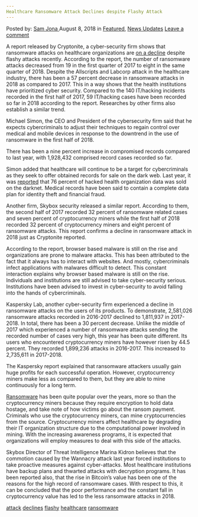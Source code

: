 ```yaml
---
Healthcare Ransomware Attack Declines despite Flashy Attack
---
```

<article class="post-listing post-26510 post type-post status-publish format-standard has-post-thumbnail hentry 
 tag-attack tag-declines tag-flashy care tag-ransomware">
<div class="post-inner">
<span>Posted by: <a href="https://www.deepdotweb.com/author/samjona/" title="">Sam Jona </a></span>
<span>August 8, 2018</span>
<span>in <a href="https://www.deepdotweb.com/category/deepdot-news/" rel="category tag">Featured</a>, <a href="https://www.deepdotweb.com/category/news-updates/" rel="category tag">News Updates</a></span>
<span><a href="https://www.deepdotweb.com/2018/08/08/healthcare-ransomware-attack-declines-despite-flashy-attack/#respond">Leave a comment</a></span>


<p>A report released by Cryptonite, a cyber-security firm shows that ransomware attacks on healthcare organizations are <a href="https://healthitsecurity.com/news/despite-flashy-attacks-healthcare-ransomware-attacks-decline">on a decline</a> despite flashy attacks recently. According to the report, the number of ransomware attacks decreased from 19 in the first quarter of 2017 to eight in the same quarter of 2018. Despite the Allscripts and Labcorp attack in the healthcare industry, there has been a 57 percent decrease in ransomware attacks in 2018 as compared to 2017. This in a way shows that the health institutions have prioritized cyber security. Compared to the 140 IT/hacking incidents recorded in the first half of 2017, 59 IT/hacking cases have been recorded so far in 2018 according to the report. Researches by other firms also establish a similar trend.</p>
<p>Michael Simon, the CEO and President of the cybersecurity firm said that he expects cybercriminals to adjust their techniques to regain control over medical and mobile devices in response to the downtrend in the use of ransomware in the first half of 2018.</p>
<p>There has been a nine percent increase in compromised records compared to last year, with 1,928,432 comprised record cases recorded so far.</p>
<p>Simon added that healthcare will continue to be a target for cybercriminals as they seek to offer obtained records for sale on the dark web. Last year, it was <a href="https://www.deepdotweb.com/2017/03/30/76-healthcare-organizations-hacked-info-sold-darknet/">reported</a> that 76 percent of hacked health organization data was sold on the darknet. Medical records have been said to contain a complete data plan for identity theft and financial fraud.</p>
<p>Another firm, Skybox security released a similar report. According to them, the second half of 2017 recorded 32 percent of ransomware related cases and seven percent of cryptocurrency miners while the first half of 2018 recorded 32 percent of cryptocurrency miners and eight percent of ransomware attacks. This report confirms a decline in ransomware attack in 2018 just as Cryptonite reported.</p>
<p>According to the report, browser based malware is still on the rise and organizations are prone to malware attacks. This has been attributed to the fact that it always has to interact with websites. And mostly, cybercriminals infect applications with malwares difficult to detect. This constant interaction explains why browser based malware is still on the rise. Individuals and institutions are still advised to take cyber-security serious. Institutions have been advised to invest in cyber-security to avoid falling into the hands of cybercriminals.</p>
<p>Kaspersky Lab, another cyber-security firm experienced a decline in ransomware attacks on the users of its products. To demonstrate, 2,581,026 ransomware attacks recorded in 2016-2017 declined to 1,811,937 in 2017-2018. In total, there has been a 30 percent decrease. Unlike the middle of 2017 which experienced a number of ransomware attacks sending the recorded number of cases very high, this year has been quite different. Its users who encountered cryptocurrency miners have however risen by 44.5 percent. They recorded 1,899,236 attacks in 2016-2017. This increased to 2,735,611 in 2017-2018.</p>
<p>The Kaspersky report explained that ransomware attackers usually gain huge profits for each successful operation. However, cryptocurrency miners make less as compared to them, but they are able to mine continuously for a long term.</p>
<p><a href="https://www.deepdotweb.com/2016/06/25/rise-ransom-ware/%0a">Ransomware</a> has been quite popular over the years, more so than the cryptocurrency miners because they require encryption to hold data hostage, and take note of how victims go about the ransom payment. Criminals who use the cryptocurrency miners, can mine cryptocurrencies from the source. Cryptocurrency miners affect healthcare by degrading their IT organization structure due to the computational power involved in mining. With the increasing awareness programs, it is expected that organizations will employ measures to deal with this side of the attacks.</p>
<p><a id="post-26510-_30j0zll"></a> Skybox Director of Threat Intelligence Marina Kidron believes that the commotion caused by the Wannacry attack last year forced institutions to take proactive measures against cyber-attacks. Most healthcare institutions have backup plans and thwarted attacks with decryption programs. It has been reported also, that the rise in Bitcoin’s value has been one of the reasons for the high record of ransomware cases. With respect to this, it can be concluded that the poor performance and the constant fall in cryptocurrency value has led to the less ransomware attacks in 2018.</p>
</div>
<a href="https://www.deepdotweb.com/tag/attack/" rel="tag">attack</a> <a href="https://www.deepdotweb.com/tag/declines/" rel="tag">declines</a> <a href="https://www.deepdotweb.com/tag/flashy/" rel="tag">flashy</a> <a href="https://www.deepdotweb.com/tag/healthcare/" rel="tag">healthcare</a> <a href="https://www.deepdotweb.com/tag/ransomware/" rel="tag">ransomware</a></span> <span style="display:none" class="updated">2018-08-08<a href="https://www.deepdotweb.com/author/samjona/" title="Posts by Sam Jona" rel="author">Sam Jona</a></strong></div>

